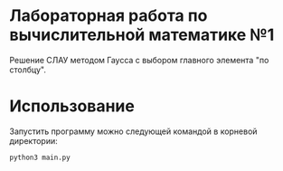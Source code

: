 # Лабораторная работа по вычислительной математике №1

Решение СЛАУ методом Гаусса с выбором главного элемента "по столбцу".

# Использование

Запустить программу можно следующей командой в корневой директории:

```bash
python3 main.py
```